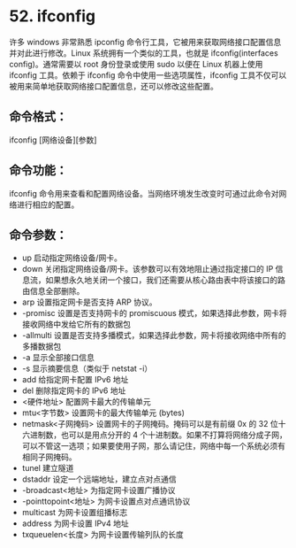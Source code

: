 # 52. ifconfig

许多 windows 非常熟悉 ipconfig 命令行工具，它被用来获取网络接口配置信息并对此进行修改。Linux 系统拥有一个类似的工具，也就是 ifconfig(interfaces config)。通常需要以 root 身份登录或使用 sudo 以便在 Linux 机器上使用 ifconfig 工具。依赖于 ifconfig 命令中使用一些选项属性，ifconfig 工具不仅可以被用来简单地获取网络接口配置信息，还可以修改这些配置。

## 命令格式：

ifconfig [网络设备][参数]

## 命令功能：

ifconfig 命令用来查看和配置网络设备。当网络环境发生改变时可通过此命令对网络进行相应的配置。

## 命令参数：

- up 启动指定网络设备/网卡。
- down 关闭指定网络设备/网卡。该参数可以有效地阻止通过指定接口的 IP 信息流，如果想永久地关闭一个接口，我们还需要从核心路由表中将该接口的路由信息全部删除。
- arp 设置指定网卡是否支持 ARP 协议。
- -promisc 设置是否支持网卡的 promiscuous 模式，如果选择此参数，网卡将接收网络中发给它所有的数据包
- -allmulti 设置是否支持多播模式，如果选择此参数，网卡将接收网络中所有的多播数据包
- -a 显示全部接口信息
- -s 显示摘要信息（类似于 netstat -i）
- add 给指定网卡配置 IPv6 地址
- del 删除指定网卡的 IPv6 地址
- <硬件地址> 配置网卡最大的传输单元
- mtu<字节数> 设置网卡的最大传输单元 (bytes)
- netmask<子网掩码> 设置网卡的子网掩码。掩码可以是有前缀 0x 的 32 位十六进制数，也可以是用点分开的 4 个十进制数。如果不打算将网络分成子网，可以不管这一选项；如果要使用子网，那么请记住，网络中每一个系统必须有相同子网掩码。
- tunel 建立隧道
- dstaddr 设定一个远端地址，建立点对点通信
- -broadcast<地址> 为指定网卡设置广播协议
- -pointtopoint<地址> 为网卡设置点对点通讯协议
- multicast 为网卡设置组播标志
- address 为网卡设置 IPv4 地址
- txqueuelen<长度> 为网卡设置传输列队的长度
